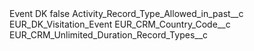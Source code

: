 <?xml version="1.0" encoding="UTF-8"?>
<CustomMetadata xmlns="http://soap.sforce.com/2006/04/metadata" xmlns:xsi="http://www.w3.org/2001/XMLSchema-instance" xmlns:xsd="http://www.w3.org/2001/XMLSchema">
    <label>Event DK</label>
    <protected>false</protected>
    <values>
        <field>Activity_Record_Type_Allowed_in_past__c</field>
        <value xsi:type="xsd:string">EUR_DK_Visitation_Event</value>
    </values>
    <values>
        <field>EUR_CRM_Country_Code__c</field>
        <value xsi:nil="true"/>
    </values>
    <values>
        <field>EUR_CRM_Unlimited_Duration_Record_Types__c</field>
        <value xsi:nil="true"/>
    </values>
</CustomMetadata>
